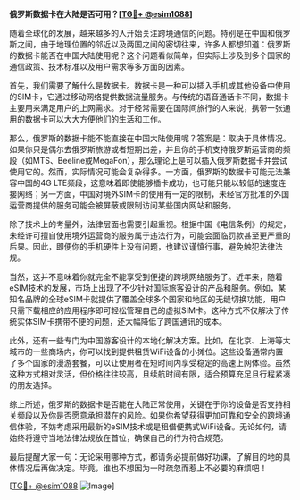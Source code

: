 **俄罗斯数据卡在大陆是否可用？[[TG💪+ @esim1088](https://t.me/s/esim1088)]**

随着全球化的发展，越来越多的人开始关注跨境通信的问题。特别是在中国和俄罗斯之间，由于地理位置的邻近以及两国之间的密切往来，许多人都想知道：俄罗斯的数据卡能否在中国大陆使用呢？这个问题看似简单，但实际上涉及到多个国家的通信政策、技术标准以及用户需求等多方面的因素。

首先，我们需要了解什么是数据卡。数据卡是一种可以插入手机或其他设备中使用的SIM卡，它通过移动网络提供数据流量服务。与传统的语音通话卡不同，数据卡主要用来满足用户的上网需求。对于经常需要在国际间旅行的人来说，携带一张通用的数据卡可以大大方便他们的生活和工作。

那么，俄罗斯的数据卡能不能直接在中国大陆使用呢？答案是：取决于具体情况。如果你只是偶尔去俄罗斯旅游或者短期出差，并且你的手机支持俄罗斯运营商的频段（如MTS、Beeline或MegaFon），那么理论上是可以插入俄罗斯数据卡并尝试使用它的。然而，实际情况可能会复杂得多。一方面，俄罗斯的数据卡可能无法兼容中国的4G LTE频段，这意味着即使能够插卡成功，也可能只能以较低的速度连接网络；另一方面，中国对境外SIM卡的使用有一定的限制，未经官方批准的外国运营商提供的服务可能会被屏蔽或限制访问某些国内网站和服务。

除了技术上的考量外，法律层面也需要引起重视。根据中国《电信条例》的规定，未经许可擅自使用境外运营商的服务属于违法行为，可能会面临罚款甚至更严重的后果。因此，即便你的手机硬件上没有问题，也建议谨慎行事，避免触犯法律法规。

当然，这并不意味着你就完全不能享受到便捷的跨境网络服务了。近年来，随着eSIM技术的发展，市场上出现了不少针对国际旅客设计的产品和服务。例如，某知名品牌的全球eSIM卡就提供了覆盖全球多个国家和地区的无缝切换功能，用户只需下载相应的应用程序即可轻松管理自己的虚拟SIM卡。这种方式不仅解决了传统实体SIM卡携带不便的问题，还大幅降低了跨国通讯的成本。

此外，还有一些专门为中国游客设计的本地化解决方案。比如，在北京、上海等大城市的一些商场内，你可以找到提供租赁WiFi设备的小摊位。这些设备通常内置了多个国家的漫游套餐，可以让使用者在短时间内享受稳定的高速上网体验。虽然这种方式相对灵活，但价格往往较高，且续航时间有限，适合预算充足且行程紧凑的朋友选择。

综上所述，俄罗斯的数据卡是否能在大陆正常使用，关键在于你的设备是否支持相关频段以及你是否愿意承担潜在的风险。如果你希望获得更加可靠和安全的跨境通信体验，不妨考虑采用最新的eSIM技术或是租借便携式WiFi设备。无论如何，请始终将遵守当地法律法规放在首位，确保自己的行为符合规范。

最后提醒大家一句：无论采用哪种方式，都请务必提前做好功课，了解目的地的具体情况后再做决定。毕竟，谁也不想因为一时疏忽而惹上不必要的麻烦吧！

[[TG💪+ @esim1088](https://t.me/s/esim1088) ![Image](https://i.postimg.cc/4NQfJmqS/Snipaste-2025-05-13-00-14-12.png)]